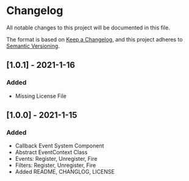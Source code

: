 # Changelog

All notable changes to this project will be documented in this file.

The format is based on [Keep a Changelog](https://keepachangelog.com/en/1.0.0/),
and this project adheres to [Semantic Versioning](https://semver.org/spec/v2.0.0.html).

## [1.0.1] - 2021-1-16

### Added
- Missing License File

## [1.0.0] - 2021-1-15

### Added
- Callback Event System Component
- Abstract EventContext Class
- Events: Register, Unregister, Fire
- Filters: Register, Unregister, Fire
- Added README, CHANGLOG, LICENSE